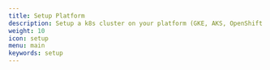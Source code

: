 ```yaml
---
title: Setup Platform
description: Setup a k8s cluster on your platform (GKE, AKS, OpenShift ...).
weight: 10
icon: setup
menu: main
keywords: setup
---
```

